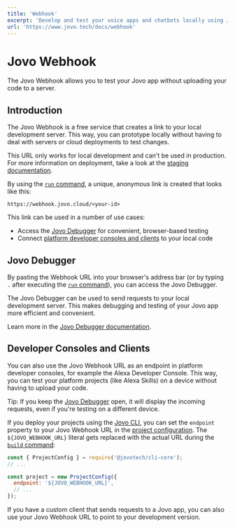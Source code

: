 ```yaml
---
title: 'Webhook'
excerpt: 'Develop and test your voice apps and chatbots locally using Jovo.'
url: 'https://www.jovo.tech/docs/webhook'
---
```


# Jovo Webhook

The Jovo Webhook allows you to test your Jovo app without uploading your code to a server.

## Introduction

The Jovo Webhook is a free service that creates a link to your local development server. This way, you can prototype locally without having to deal with servers or cloud deployments to test changes.

This URL only works for local development and can't be used in production. For more information on deployment, take a look at the [staging documentation](./staging.md).

By using the [`run` command](https://www.jovo.tech/docs/run-command), a unique, anonymous link is created that looks like this:

```
https://webhook.jovo.cloud/<your-id>
```

This link can be used in a number of use cases:

- Access the [Jovo Debugger](#jovo-debugger) for convenient, browser-based testing
- Connect [platform developer consoles and clients](#developer-consoles-and-clients) to your local code

## Jovo Debugger

By pasting the Webhook URL into your browser's address bar (or by typing `.` after executing the [`run` command](https://www.jovo.tech/docs/run-command)), you can access the Jovo Debugger.

The Jovo Debugger can be used to send requests to your local development server. This makes debugging and testing of your Jovo app more efficient and convenient.

Learn more in the [Jovo Debugger documentation](https://www.jovo.tech/docs/debugger).

## Developer Consoles and Clients

You can also use the Jovo Webhook URL as an endpoint in platform developer consoles, for example the Alexa Developer Console. This way, you can test your platform projects (like Alexa Skills) on a device without having to upload your code.

Tip: If you keep the [Jovo Debugger](#jovo-debugger) open, it will display the incoming requests, even if you're testing on a different device.

If you deploy your projects using the [Jovo CLI](https://www.jovo.tech/docs/cli), you can set the `endpoint` property to your Jovo Webhook URL in the [project configuration](./project-config.md). The `${JOVO_WEBHOOK_URL}` literal gets replaced with the actual URL during the [`build` command](https://www.jovo.tech/docs/build-command):

```js
const { ProjectConfig } = require('@jovotech/cli-core');
// ...

const project = new ProjectConfig({
  endpoint: '${JOVO_WEBHOOK_URL}',
  // ...
});
```

If you have a custom client that sends requests to a Jovo app, you can also use your Jovo Webhook URL to point to your development version.
